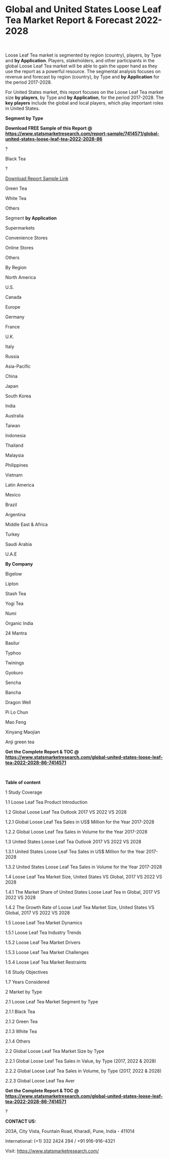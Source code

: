 <h1>Global and United States Loose Leaf Tea Market Report & Forecast 2022-2028</h1><br/><p>Loose Leaf Tea market is segmented by region (country), players, by Type and <strong>by Application</strong>. Players, stakeholders, and other participants in the global Loose Leaf Tea market will be able to gain the upper hand as they use the report as a powerful resource. The segmental analysis focuses on revenue and forecast by region (country), by Type and <strong>by Application</strong> for the period 2017-2028.</p>
 
 
 
 <p>For United States market, this report focuses on the Loose Leaf Tea market size <strong>by players</strong>, by Type and <strong>by Application</strong>, for the period 2017-2028. The <strong>key players</strong> include the global and local players, which play important roles in United States.</p>
 
 
 
 <p><strong>Segment by Type</strong></p>
 
 
 
 <div><b>Download FREE Sample of this Report @ <a href="https://www.statsmarketresearch.com/download-free-sample/7414571/global-united-states-loose-leaf-tea-2022-2028-86">https://www.statsmarketresearch.com/report-sample/7414571/global-united-states-loose-leaf-tea-2022-2028-86</a></b></div>
 
 
 
 <p>? </p>
 
 
 
 <p>Black Tea</p>
 
 
 
 <p>? </p>
 
 
 
 <p><a href="https://www.statsmarketresearch.com/download-free-sample/7414571/global-united-states-loose-leaf-tea-2022-2028-86">Download Report Sample Link</a></p>
 
 
 
 <p>Green Tea</p>
 
 
 
 <p>White Tea</p>
 
 
 
 <p>Others</p>
 
 
 
 <p>Segment <strong>by Application</strong></p>
 
 
 
 <p>Supermarkets</p>
 
 
 
 <p>Convenience Stores</p>
 
 
 
 <p>Online Stores</p>
 
 
 
 <p>Others</p>
 
 
 
 <p>By Region</p>
 
 
 
 <p>North America</p>
 
 
 
 <p>U.S.</p>
 
 
 
 <p>Canada</p>
 
 
 
 <p>Europe</p>
 
 
 
 <p>Germany</p>
 
 
 
 <p>France</p>
 
 
 
 <p>U.K.</p>
 
 
 
 <p>Italy</p>
 
 
 
 <p>Russia</p>
 
 
 
 <p>Asia-Pacific</p>
 
 
 
 <p>China</p>
 
 
 
 <p>Japan</p>
 
 
 
 <p>South Korea</p>
 
 
 
 <p>India</p>
 
 
 
 <p>Australia</p>
 
 
 
 <p>Taiwan</p>
 
 
 
 <p>Indonesia</p>
 
 
 
 <p>Thailand</p>
 
 
 
 <p>Malaysia</p>
 
 
 
 <p>Philippines</p>
 
 
 
 <p>Vietnam</p>
 
 
 
 <p>Latin America</p>
 
 
 
 <p>Mexico</p>
 
 
 
 <p>Brazil</p>
 
 
 
 <p>Argentina</p>
 
 
 
 <p>Middle East & Africa</p>
 
 
 
 <p>Turkey</p>
 
 
 
 <p>Saudi Arabia</p>
 
 
 
 <p>U.A.E</p>
 
 
 
 <p><strong>By Company</strong></p>
 
 
 
 <p>Bigelow</p>
 
 
 
 <p>Lipton</p>
 
 
 
 <p>Stash Tea</p>
 
 
 
 <p>Yogi Tea</p>
 
 
 
 <p>Numi</p>
 
 
 
 <p>Organic India</p>
 
 
 
 <p>24 Mantra</p>
 
 
 
 <p>Basilur</p>
 
 
 
 <p>Typhoo</p>
 
 
 
 <p>Twinings</p>
 
 
 
 <p>Gyokuro</p>
 
 
 
 <p>Sencha</p>
 
 
 
 <p>Bancha</p>
 
 
 
 <p>Dragon Well</p>
 
 
 
 <p>Pi Lo Chun</p>
 
 
 
 <p>Mao Feng</p>
 
 
 
 <p>Xinyang Maojian</p>
 
 
 
 <p>Anji green tea</p>
 
 
 
 <div><b>Get the Complete Report & TOC @ <a href="https://www.statsmarketresearch.com/global-united-states-loose-leaf-tea-2022-2028-86-7414571">https://www.statsmarketresearch.com/global-united-states-loose-leaf-tea-2022-2028-86-7414571</a></b></div>
 
 
 
 <p><br />
 
 <b>Table of content</b></p>
 
 
 
 <p>1 Study Coverage<br />
 
 1.1 Loose Leaf Tea Product Introduction<br />
 
 1.2 Global Loose Leaf Tea Outlook 2017 VS 2022 VS 2028<br />
 
 1.2.1 Global Loose Leaf Tea Sales in US$ Million for the Year 2017-2028<br />
 
 1.2.2 Global Loose Leaf Tea Sales in Volume for the Year 2017-2028<br />
 
 1.3 United States Loose Leaf Tea Outlook 2017 VS 2022 VS 2028<br />
 
 1.3.1 United States Loose Leaf Tea Sales in US$ Million for the Year 2017-2028<br />
 
 1.3.2 United States Loose Leaf Tea Sales in Volume for the Year 2017-2028<br />
 
 1.4 Loose Leaf Tea Market Size, United States VS Global, 2017 VS 2022 VS 2028<br />
 
 1.4.1 The Market Share of United States Loose Leaf Tea in Global, 2017 VS 2022 VS 2028<br />
 
 1.4.2 The Growth Rate of Loose Leaf Tea Market Size, United States VS Global, 2017 VS 2022 VS 2028<br />
 
 1.5 Loose Leaf Tea Market Dynamics<br />
 
 1.5.1 Loose Leaf Tea Industry Trends<br />
 
 1.5.2 Loose Leaf Tea Market Drivers<br />
 
 1.5.3 Loose Leaf Tea Market Challenges<br />
 
 1.5.4 Loose Leaf Tea Market Restraints<br />
 
 1.6 Study Objectives<br />
 
 1.7 Years Considered<br />
 
 2 Market by Type<br />
 
 2.1 Loose Leaf Tea Market Segment by Type<br />
 
 2.1.1 Black Tea<br />
 
 2.1.2 Green Tea<br />
 
 2.1.3 White Tea<br />
 
 2.1.4 Others<br />
 
 2.2 Global Loose Leaf Tea Market Size by Type<br />
 
 2.2.1 Global Loose Leaf Tea Sales in Value, by Type (2017, 2022 & 2028)<br />
 
 2.2.2 Global Loose Leaf Tea Sales in Volume, by Type (2017, 2022 & 2028)<br />
 
 2.2.3 Global Loose Leaf Tea Aver</p>
 
 
 
 <div><b>Get the Complete Report & TOC @ <a href="https://www.statsmarketresearch.com/global-united-states-loose-leaf-tea-2022-2028-86-7414571">https://www.statsmarketresearch.com/global-united-states-loose-leaf-tea-2022-2028-86-7414571</a></b></div>
 
 
 
 <p>? </p>
 
 
 
 <p><b>CONTACT US:</b><br />
 
 203A, City Vista, Fountain Road, Kharadi, Pune, India - 411014<br />
 
 International: (+1) 332 2424 294 / +91 916-916-4321<br />
 
 Visit: <a href="https://www.statsmarketresearch.com/">https://www.statsmarketresearch.com/</a></p>